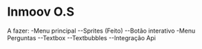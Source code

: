 # Inmoov O.S

A fazer:
-Menu principal
--Sprites (Feito)
--Botão interativo
-Menu Perguntas
--Textbox
--Textbubbles
--Integração Api

